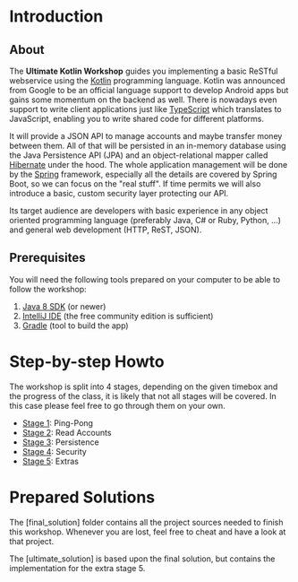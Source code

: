 # Introduction

## About

The __Ultimate Kotlin Workshop__ guides you implementing a basic ReSTful webservice using the [Kotlin](https://kotlinlang.org/) 
programming language.
Kotlin was announced from Google to be an official language support to develop Android apps but gains some momentum on the backend as well.
There is nowadays even support to write client applications just like [TypeScript](https://www.typescriptlang.org/) which translates to JavaScript,
enabling you to write shared code for different platforms.

It will provide a JSON API to manage accounts and maybe transfer money between them.
All of that will be persisted in an in-memory database using the Java Persistence API (JPA) and 
an object-relational mapper called [Hibernate](http://hibernate.org/) under the hood.
The whole application management will be done by the [Spring](https://spring.io/) framework,
especially all the details are covered by Spring Boot, so we can focus on the "real stuff".
If time permits we will also introduce a basic, custom security layer protecting our API.

Its target audience are developers with basic experience in any object oriented programming language 
(preferably Java, C# or Ruby, Python, ...) and general web development (HTTP, ReST, JSON).

## Prerequisites

You will need the following tools prepared on your computer to be able to follow the workshop:

1. [Java 8 SDK](http://www.oracle.com/technetwork/java/javase/downloads/jdk8-downloads-2133151.html) (or newer)
1. [IntelliJ IDE](https://www.jetbrains.com/idea/download/) (the free community edition is sufficient)
1. [Gradle](https://gradle.org/install/) (tool to build the app)

# Step-by-step Howto

The workshop is split into 4 stages, depending on the given timebox and the progress of the class, it is likely that not all stages will be covered. 
In this case please feel free to go through them on your own.

* [Stage 1](doc/Stage_1.md): Ping-Pong
* [Stage 2](doc/Stage_2.md): Read Accounts
* [Stage 3](doc/Stage_3.md): Persistence
* [Stage 4](doc/Stage_4.md): Security
* [Stage 5](doc/Stage_5.md): Extras

# Prepared Solutions

The [final_solution] folder contains all the project sources needed to finish this workshop.
Whenever you are lost, feel free to cheat and have a look at that project.

The [ultimate_solution] is based upon the final solution, but contains the implementation for the extra stage 5.

